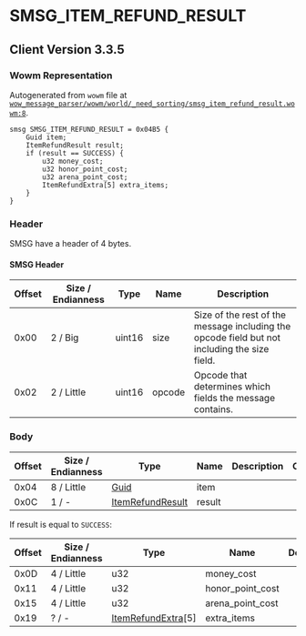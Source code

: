 # SMSG_ITEM_REFUND_RESULT

## Client Version 3.3.5

### Wowm Representation

Autogenerated from `wowm` file at [`wow_message_parser/wowm/world/_need_sorting/smsg_item_refund_result.wowm:8`](https://github.com/gtker/wow_messages/tree/main/wow_message_parser/wowm/world/_need_sorting/smsg_item_refund_result.wowm#L8).
```rust,ignore
smsg SMSG_ITEM_REFUND_RESULT = 0x04B5 {
    Guid item;
    ItemRefundResult result;
    if (result == SUCCESS) {
        u32 money_cost;
        u32 honor_point_cost;
        u32 arena_point_cost;
        ItemRefundExtra[5] extra_items;
    }
}
```
### Header

SMSG have a header of 4 bytes.

#### SMSG Header

| Offset | Size / Endianness | Type   | Name   | Description |
| ------ | ----------------- | ------ | ------ | ----------- |
| 0x00   | 2 / Big           | uint16 | size   | Size of the rest of the message including the opcode field but not including the size field.|
| 0x02   | 2 / Little        | uint16 | opcode | Opcode that determines which fields the message contains.|

### Body

| Offset | Size / Endianness | Type | Name | Description | Comment |
| ------ | ----------------- | ---- | ---- | ----------- | ------- |
| 0x04 | 8 / Little | [Guid](../spec/packed-guid.md) | item |  |  |
| 0x0C | 1 / - | [ItemRefundResult](itemrefundresult.md) | result |  |  |

If result is equal to `SUCCESS`:

| Offset | Size / Endianness | Type | Name | Description | Comment |
| ------ | ----------------- | ---- | ---- | ----------- | ------- |
| 0x0D | 4 / Little | u32 | money_cost |  |  |
| 0x11 | 4 / Little | u32 | honor_point_cost |  |  |
| 0x15 | 4 / Little | u32 | arena_point_cost |  |  |
| 0x19 | ? / - | [ItemRefundExtra](itemrefundextra.md)[5] | extra_items |  |  |

